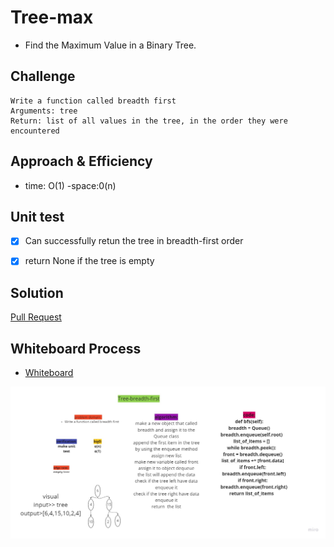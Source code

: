 # Tree-max
<!-- Short summary or background information -->
- Find the Maximum Value in a Binary Tree.

## Challenge
<!-- Description of the challenge -->

    Write a function called breadth first
    Arguments: tree
    Return: list of all values in the tree, in the order they were encountered


## Approach & Efficiency
<!-- What approach did you take? Why? What is the Big O space/time for this approach? -->

<!-- Description of each method publicly available in each of your trees -->
- time: O(1)
-space:0(n)


## Unit test

- [x] Can successfully retun the tree in breadth-first order
- [x] return None if the tree is empty


## Solution
<!-- Show how to run your code, and examples of it in action -->
[Pull Request](https://github.com/mohammadsilwadi/data-structures-and-algorithms/pull/32)
 ## Whiteboard Process
<!-- Embedded whiteboard image -->
+ [ Whiteboard   ](https://miro.com/app/board/o9J_lmxyEIQ=/)



![](../img/week_41.jpg)

